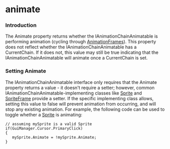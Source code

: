 # animate

### Introduction

The Animate property returns whether the IAnimationChainAnimatable is performing animation (cycling through [AnimationFrames](../../../../../../frb/docs/index.php)). This property does not reflect whether the IAnimationChainAnimatable has a CurrentChain. If it does not, this value may still be true indicating that the IAnimationChainAnimatable will animate once a CurrentChain is set.

### Setting Animate

The IAnimationChainAnimatable interface only requires that the Animate property returns a value - it doesn't require a setter; however, common IAnimationChainAnimatable-implementing classes like [Sprite](../../../../../../frb/docs/index.php) and [SpriteFrame](../../../../../../frb/docs/index.php) provide a setter. If the specific implementing class allows, setting this value to false will prevent animation from occurring, and will stop any existing animation. For example, the following code can be used to toggle whether a [Sprite](../../../../../../frb/docs/index.php) is animating:

```
// assuming mySprite is a valid Sprite
if(GuiManager.Cursor.PrimaryClick)
{
   mySprite.Animate = !mySprite.Animate;
}
```

